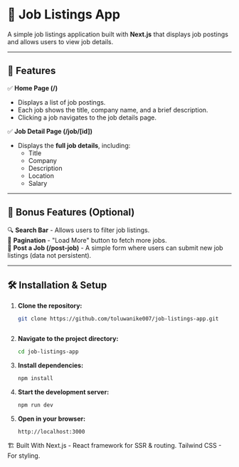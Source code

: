 # 🏢 Job Listings App

A simple job listings application built with **Next.js** that displays job postings and allows users to view job details.


---

## 📌 Features

✅ **Home Page (/)**  
- Displays a list of job postings.  
- Each job shows the title, company name, and a brief description.  
- Clicking a job navigates to the job details page.  

✅ **Job Detail Page (/job/[id])**  
- Displays the **full job details**, including:  
  - Title  
  - Company  
  - Description  
  - Location  
  - Salary  

---

## 🎯 Bonus Features (Optional)

🔍 **Search Bar** - Allows users to filter job listings.  
📌 **Pagination** - "Load More" button to fetch more jobs.  
📝 **Post a Job (/post-job)** - A simple form where users can submit new job listings (data not persistent).  

---

## 🛠 Installation & Setup

1. **Clone the repository:**
   ```sh
   git clone https://github.com/toluwanike007/job-listings-app.git



2. **Navigate to the project directory:**
   ```sh
   cd job-listings-app
   ```

3. **Install dependencies:**
   ```sh
   npm install
   ```

4. **Start the development server:**
   ```sh
   npm run dev
   ```

5. **Open in your browser:**
   ```
   http://localhost:3000
   ```


🏗 Built With
Next.js - React framework for SSR & routing.
Tailwind CSS - For styling.








